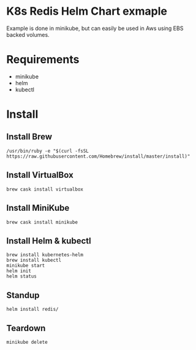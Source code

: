 # K8s Redis Helm Chart exmaple

Example is done in minikube, but can easily be used in Aws using EBS backed volumes.

# Requirements

* minikube
* helm 
* kubectl

# Install

## Install Brew
```
/usr/bin/ruby -e "$(curl -fsSL https://raw.githubusercontent.com/Homebrew/install/master/install)"
```
## Install VirtualBox
```
brew cask install virtualbox
```

## Install MiniKube
```
brew cask install minikube
```
## Install Helm & kubectl
```
brew install kubernetes-helm
brew install kubectl
minikube start
helm init
helm status
```

## Standup
```
helm install redis/
```

## Teardown
```
minikube delete
```
